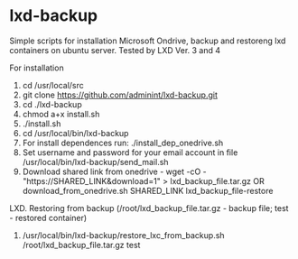 # lxd-backup

Simple scripts for installation Microsoft Ondrive, backup and restoreng lxd containers on ubuntu server.
Tested by LXD Ver. 3 and 4

For installation
1. cd /usr/local/src
2. git clone https://github.com/adminint/lxd-backup.git
2. cd ./lxd-backup
3. chmod a+x install.sh
4. ./install.sh
5. cd /usr/local/bin/lxd-backup
6. For install dependences run: ./install_dep_onedrive.sh
7. Set username and password for your email account in file /usr/local/bin/lxd-backup/send_mail.sh
8. Download shared link from onedrive - wget -cO - "https://SHARED_LINK&download=1" > lxd_backup_file.tar.gz OR download_from_onedrive.sh SHARED_LINK lxd_backup_file-restore

LXD. Restoring from backup (/root/lxd_backup_file.tar.gz - backup file; test - restored container)
1. /usr/local/bin/lxd-backup/restore_lxc_from_backup.sh /root/lxd_backup_file.tar.gz test


